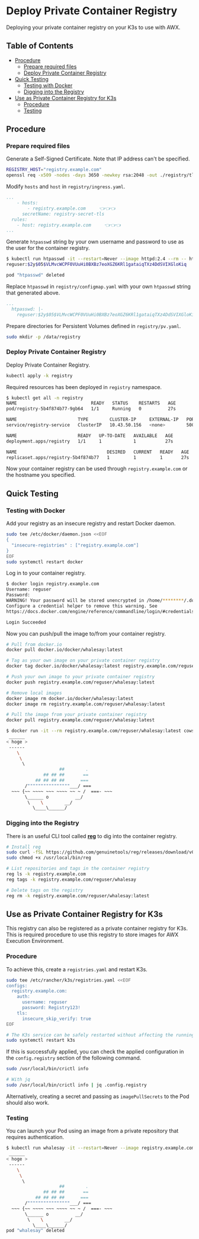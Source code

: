 <!-- omit in toc -->
# Deploy Private Container Registry

Deploying your private container registry on your K3s to use with AWX.

<!-- omit in toc -->
## Table of Contents

- [Procedure](#procedure)
  - [Prepare required files](#prepare-required-files)
  - [Deploy Private Container Registry](#deploy-private-container-registry)
- [Quick Testing](#quick-testing)
  - [Testing with Docker](#testing-with-docker)
  - [Digging into the Registry](#digging-into-the-registry)
- [Use as Private Container Registry for K3s](#use-as-private-container-registry-for-k3s)
  - [Procedure](#procedure-1)
  - [Testing](#testing)

## Procedure

### Prepare required files

Generate a Self-Signed Certificate. Note that IP address can't be specified.

```bash
REGISTRY_HOST="registry.example.com"
openssl req -x509 -nodes -days 3650 -newkey rsa:2048 -out ./registry/tls.crt -keyout ./registry/tls.key -subj "/CN=${REGISTRY_HOST}/O=${REGISTRY_HOST}" -addext "subjectAltName = DNS:${REGISTRY_HOST}"
```

Modify `hosts` and `host` in `registry/ingress.yaml`.

```yaml
...
    - hosts:
        - registry.example.com     👈👈👈
      secretName: registry-secret-tls
  rules:
    - host: registry.example.com     👈👈👈
...
```

Generate `htpasswd` string by your own username and password to use as the user for the container registry.

```bash
$ kubectl run htpasswd -it --restart=Never --image httpd:2.4 --rm -- htpasswd -nbB reguser Registry123!
reguser:$2y$05$VLMvcWCPF0VUuHi0BXBz7eoXGZ6KRl1gataiqTXz4DdSVIXGloKiq

pod "htpasswd" deleted
```

Replace `htpasswd` in `registry/configmap.yaml` with your own `htpasswd` string that generated above.

```yaml
...
  htpasswd: |-
    reguser:$2y$05$VLMvcWCPF0VUuHi0BXBz7eoXGZ6KRl1gataiqTXz4DdSVIXGloKiq     👈👈👈
```

Prepare directories for Persistent Volumes defined in `registry/pv.yaml`.

```bash
sudo mkdir -p /data/registry
```

### Deploy Private Container Registry

Deploy Private Container Registry.

```bash
kubectl apply -k registry
```

Required resources has been deployed in `registry` namespace.

```bash
$ kubectl get all -n registry
NAME                            READY   STATUS    RESTARTS   AGE
pod/registry-5b4f874b77-9gb64   1/1     Running   0          27s

NAME                       TYPE        CLUSTER-IP     EXTERNAL-IP   PORT(S)    AGE
service/registry-service   ClusterIP   10.43.50.156   <none>        5000/TCP   28s

NAME                       READY   UP-TO-DATE   AVAILABLE   AGE
deployment.apps/registry   1/1     1            1           27s

NAME                                  DESIRED   CURRENT   READY   AGE
replicaset.apps/registry-5b4f874b77   1         1         1       27s
```

Now your container registry can be used through `registry.example.com` or the hostname you specified.

## Quick Testing

### Testing with Docker

Add your registry as an insecure registry and restart Docker daemon.

```bash
sudo tee /etc/docker/daemon.json <<EOF
{
  "insecure-registries" : ["registry.example.com"]
}
EOF
sudo systemctl restart docker
```

Log in to your container registry.

```bash
$ docker login registry.example.com
Username: reguser
Password: 
WARNING! Your password will be stored unencrypted in /home/********/.docker/config.json.
Configure a credential helper to remove this warning. See
https://docs.docker.com/engine/reference/commandline/login/#credentials-store

Login Succeeded
```

Now you can push/pull the image to/from your container registry.

```bash
# Pull from docker.io
docker pull docker.io/docker/whalesay:latest

# Tag as your own image on your private container registry
docker tag docker.io/docker/whalesay:latest registry.example.com/reguser/whalesay:latest

# Push your own image to your private container registry
docker push registry.example.com/reguser/whalesay:latest
```

```bash
# Remove local images
docker image rm docker.io/docker/whalesay:latest
docker image rm registry.example.com/reguser/whalesay:latest

# Pull the image from your private container registry
docker pull registry.example.com/reguser/whalesay:latest
```

```bash
$ docker run -it --rm registry.example.com/reguser/whalesay:latest cowsay hoge
 ______ 
< hoge >
 ------ 
    \
     \
      \     
                    ##        .            
              ## ## ##       ==            
           ## ## ## ##      ===            
       /""""""""""""""""___/ ===        
  ~~~ {~~ ~~~~ ~~~ ~~~~ ~~ ~ /  ===- ~~~   
       \______ o          __/            
        \    \        __/             
          \____\______/   
```

### Digging into the Registry

There is an useful CLI tool called [**reg**](https://github.com/genuinetools/reg) to dig into the container registry.

```bash
# Install reg
sudo curl -fSL https://github.com/genuinetools/reg/releases/download/v0.16.1/reg-linux-amd64 -o /usr/local/bin/reg
sudo chmod +x /usr/local/bin/reg

# List repositories and tags in the container registry
reg ls -k registry.example.com
reg tags -k registry.example.com/reguser/whalesay

# Delete tags on the registry
reg rm -k registry.example.com/reguser/whalesay:latest
```

## Use as Private Container Registry for K3s

This registry can also be registered as a private container registry for K3s. This is required procedure to use this registry to store images for AWX Execution Environment.

### Procedure

To achieve this, create a `registries.yaml` and restart K3s.

```bash
sudo tee /etc/rancher/k3s/registries.yaml <<EOF
configs:
  registry.example.com:
    auth:
      username: reguser
      password: Registry123!
    tls:
      insecure_skip_verify: true
EOF

# The K3s service can be safely restarted without affecting the running resources
sudo systemctl restart k3s
```

If this is successfully applied, you can check the applied configuration in the `config.registry` section of the following command.

```bash
sudo /usr/local/bin/crictl info

# With jq
sudo /usr/local/bin/crictl info | jq .config.registry
```

Alternatively, creating a secret and passing as `imagePullSecrets` to the Pod should also work.

### Testing

You can launch your Pod using an image from a private repository that requires authentication.

```bash
$ kubectl run whalesay -it --restart=Never --image registry.example.com/reguser/whalesay:latest --rm -- cowsay hoge
 ______ 
< hoge >
 ------ 
    \
     \
      \     
                    ##        .            
              ## ## ##       ==            
           ## ## ## ##      ===            
       /""""""""""""""""___/ ===        
  ~~~ {~~ ~~~~ ~~~ ~~~~ ~~ ~ /  ===- ~~~   
       \______ o          __/            
        \    \        __/             
          \____\______/   
pod "whalesay" deleted
```
